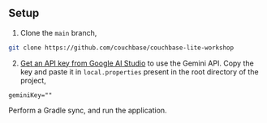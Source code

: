 ## Setup

1. Clone the `main` branch, 

```bash
git clone https://github.com/couchbase/couchbase-lite-workshop
```

2. [Get an API key from Google AI Studio](https://ai.google.dev/gemini-api/docs/api-key) to use the Gemini API. Copy 
the key and paste it in `local.properties` present in the root directory of the project,

```
geminiKey=""
```

Perform a Gradle sync, and run the application. 



